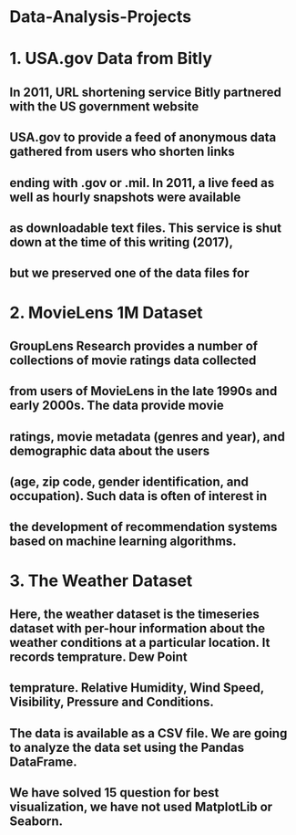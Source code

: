 # Data-Analysis-Projects

# 1. USA.gov Data from Bitly
## In 2011, URL shortening service Bitly partnered with the US government website
## USA.gov to provide a feed of anonymous data gathered from users who shorten links
## ending with .gov or .mil. In 2011, a live feed as well as hourly snapshots were available
## as downloadable text files. This service is shut down at the time of this writing (2017),
## but we preserved one of the data files for

# 2. MovieLens 1M Dataset
## GroupLens Research provides a number of collections of movie ratings data collected
## from users of MovieLens in the late 1990s and early 2000s. The data provide movie
## ratings, movie metadata (genres and year), and demographic data about the users
## (age, zip code, gender identification, and occupation). Such data is often of interest in
## the development of recommendation systems based on machine learning algorithms.

# 3. The Weather Dataset
## Here, the weather dataset is the timeseries dataset with per-hour information about the weather conditions at a particular location. It records temprature. Dew Point 
## temprature. Relative Humidity, Wind Speed, Visibility, Pressure and Conditions.
## The data is available as a CSV file. We are going to analyze the data set using the Pandas DataFrame.
## We have solved 15 question for best visualization, we have not used MatplotLib or Seaborn.
